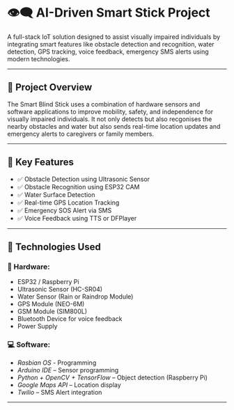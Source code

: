 # 👁‍🗨 AI-Driven Smart Stick Project

A full-stack IoT solution designed to assist visually impaired individuals by integrating smart features like obstacle detection and recognition, water detection, GPS tracking, voice feedback, emergency SMS alerts using modern technologies.

---

## 🧠 Project Overview

The Smart Blind Stick uses a combination of hardware sensors and software applications to improve mobility, safety, and independence for visually impaired individuals. It not only detects but also recgonises the nearby obstacles and water but also sends real-time location updates and emergency alerts to caregivers or family members.

---

## 🎯 Key Features

- ✅ Obstacle Detection using Ultrasonic Sensor
- ✅ Obstacle Recognition using ESP32 CAM 
- ✅ Water Surface Detection  
- ✅ Real-time GPS Location Tracking  
- ✅ Emergency SOS Alert via SMS  
- ✅ Voice Feedback using TTS or DFPlayer  

---

## 🔧 Technologies Used

### 🔌 Hardware:
- ESP32 / Raspberry Pi
- Ultrasonic Sensor (HC-SR04)
- Water Sensor (Rain or Raindrop Module)
- GPS Module (NEO-6M)
- GSM Module (SIM800L)
- Bluetooth Device for voice feedback
- Power Supply

### 💻 Software:
- *Rasbian OS* - Programming
- *Arduino IDE* – Sensor programming
- *Python + OpenCV + TensorFlow* – Object detection (Raspberry Pi)
- *Google Maps API* – Location display
- *Twilio* – SMS Alert integration

---
